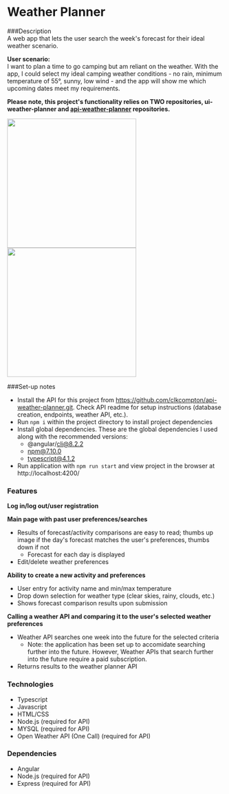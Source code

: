 # Weather Planner

###Description  
A web app that lets the user search the week's forecast for their ideal weather scenario.

**User scenario:**  
I want to plan a time to go camping but am reliant on the weather. With the app, I could select my ideal camping weather conditions - no rain, minimum temperature of 55°, sunny, low wind - and the app will show me which upcoming dates meet my requirements.

**Please note, this project's functionality relies on TWO repositories, ui-weather-planner and [api-weather-planner](https://github.com/clkcompton/api-weather-planner.git) repositories.** 

<img src="https://user-images.githubusercontent.com/74030805/116892393-67b22f00-abf5-11eb-8362-4172f486b5a7.png" width="300">

<img src="https://user-images.githubusercontent.com/74030805/116915636-e1f0ac80-ac11-11eb-994a-201d7ed728c0.png" width="300">



###Set-up notes
* Install the API for this project from https://github.com/clkcompton/api-weather-planner.git. Check API readme for setup instructions (database creation, endpoints, weather API, etc.).
* Run `npm i` within the project directory to install project dependencies
* Install global dependencies. These are the global dependencies I used along with the recommended versions:
	* @angular/cli@8.2.2
	* npm@7.10.0
	* typescript@4.1.2
* Run application with `npm run start` and view project in the browser at http://localhost:4200/


### Features
**Log in/log out/user registration**

**Main page with past user preferences/searches**
* Results of forecast/activity comparisons are easy to read; thumbs up image if the day's forecast matches the user's preferences, thumbs down if not
	* Forecast for each day is displayed
* Edit/delete weather preferences
	
**Ability to create a new activity and preferences**
* User entry for activity name and min/max temperature
* Drop down selection for weather type (clear skies, rainy, clouds, etc.)
* Shows forecast comparison results upon submission
	
**Calling a weather API and comparing it to the user's selected weather preferences**
* Weather API searches one week into the future for the selected criteria
	* Note: the application has been set up to accomidate searching further into the future. However, Weather APIs that search further into the future require a paid subscription.
* Returns results to the weather planner API

### Technologies 
* Typescript
* Javascript
* HTML/CSS
* Node.js (required for API)
* MYSQL (required for API)
* Open Weather API (One Call) (required for API)


### Dependencies
* Angular
* Node.js (required for API)
* Express (required for API)
